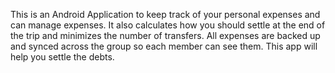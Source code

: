 
This is an Android Application to keep track of your personal expenses and can manage expenses. It also calculates how you should settle at the end of the trip and minimizes the number of transfers. All expenses are backed up and synced across the group so each member can see them. This app will help you settle the debts.
